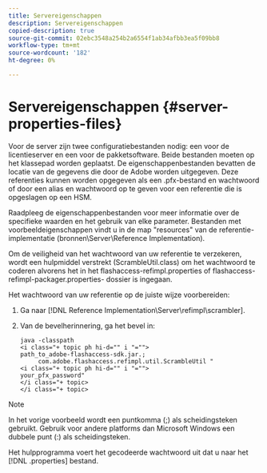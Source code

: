 ```yaml
---
title: Servereigenschappen
description: Servereigenschappen
copied-description: true
source-git-commit: 02ebc3548a254b2a6554f1ab34afbb3ea5f09bb8
workflow-type: tm+mt
source-wordcount: '182'
ht-degree: 0%

---
```


# Servereigenschappen {#server-properties-files}

Voor de server zijn twee configuratiebestanden nodig: een voor de licentieserver en een voor de pakketsoftware. Beide bestanden moeten op het klassepad worden geplaatst. De eigenschappenbestanden bevatten de locatie van de gegevens die door de Adobe worden uitgegeven. Deze referenties kunnen worden opgegeven als een .pfx-bestand en wachtwoord of door een alias en wachtwoord op te geven voor een referentie die is opgeslagen op een HSM.

Raadpleeg de eigenschappenbestanden voor meer informatie over de specifieke waarden en het gebruik van elke parameter. Bestanden met voorbeeldeigenschappen vindt u in de map &quot;resources&quot; van de referentie-implementatie (bronnen\Server\Reference Implementation).

Om de veiligheid van het wachtwoord van uw referentie te verzekeren, wordt een hulpmiddel verstrekt (ScrambleUtil.class) om het wachtwoord te coderen alvorens het in het flashaccess-refimpl.properties of flashaccess-refimpl-packager.properties- dossier is ingegaan.

Het wachtwoord van uw referentie op de juiste wijze voorbereiden:

1. Ga naar [!DNL Reference Implementation\Server\refimpl\scrambler].
1. Van de bevelherinnering, ga het bevel in:

   ```
   java -classpath  
   <i class="+ topic ph hi-d="" i "="">
   path_to_adobe-flashaccess-sdk.jar.; 
        com.adobe.flashaccess.refimpl.util.ScrambleUtil " 
   <i class="+ topic ph hi-d="" i "="">
   your_pfx_password" 
   </i class="+ topic> 
   </i class="+ topic>
   ```

>[!NOTE]
>
>In het vorige voorbeeld wordt een puntkomma (;) als scheidingsteken gebruikt. Gebruik voor andere platforms dan Microsoft Windows een dubbele punt (:) als scheidingsteken.

Het hulpprogramma voert het gecodeerde wachtwoord uit dat u naar het [!DNL .properties] bestand.
